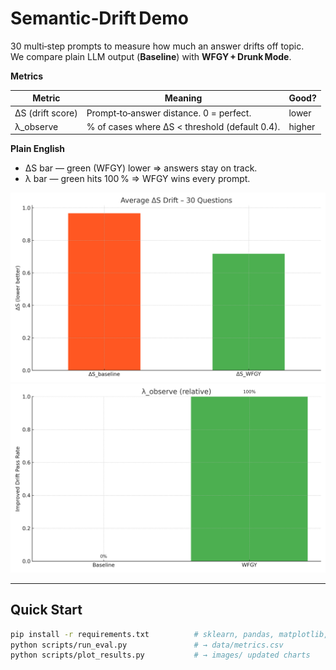 # Semantic‑Drift Demo

30 multi‑step prompts to measure how much an answer drifts off topic.  
We compare plain LLM output (**Baseline**) with **WFGY + Drunk Mode**.

**Metrics**

| Metric | Meaning | Good? |
|--------|---------|-------|
| ΔS (drift score) | Prompt‑to‑answer distance. 0 = perfect. | lower |
| λ_observe | % of cases where ΔS < threshold (default 0.4). | higher |

**Plain English**

* ΔS bar — green (WFGY) lower ⇒ answers stay on track.  
* λ bar  — green hits 100 % ⇒ WFGY wins every prompt.

![ΔS](images/drift_comparison.png)  
![λ](images/lambda_pass.png)

---

## Quick Start

```bash
pip install -r requirements.txt          # sklearn, pandas, matplotlib, statsmodels
python scripts/run_eval.py               # → data/metrics.csv
python scripts/plot_results.py           # → images/ updated charts
